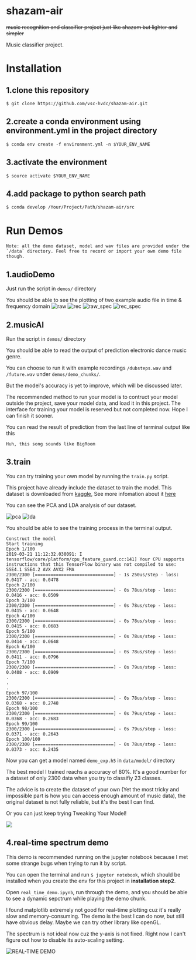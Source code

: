 # shazam-air
~~music recognition and classifier project just like shazam but lighter and simpler~~

Music classifier project.


# Installation
## 1.clone this repository
`$ git clone https://github.com/vsc-hvdc/shazam-air.git`
## 2.create a conda environment using environment.yml in the project directory
`$ conda env create -f environment.yml -n $YOUR_ENV_NAME`
## 3.activate the environment
`$ source activate $YOUR_ENV_NAME`
## 4.add package to python search path
`$ conda develop /Your/Project/Path/shazam-air/src`

# Run Demos
    Note: all the demo dataset, model and wav files are provided under the `/data` directory. Feel free to record or import your own demo file though.
    
## 1.audioDemo
Just run the script in `demos/` directory

You should be able to see the plotting of two example audio file in time & frequency domain
![raw](asset/raw_chunk.png)
![rec](asset/rec_chunk.png)
![raw_spec](asset/raw_spec.png)
![rec_spec](asset/rec_spec.png)
## 2.musicAI
Run the script in `demos/` directory

You should be able to read the output of prediction electronic dance music genre.

You can choose to run it with example recordings `/dubsteps.wav` and `/future.wav` under `demos/demo_chunks/`.

But the model's accuracy is yet to improve, which will be discussed later.

The recommended method to run your model is to contruct your model outside the project, save your model data, and load it in this project. The interface for training your model is reserved but not completed now. Hope I can finish it sooner.

You can read the result of prediction from the last line of terminal output like this

`Huh, this song sounds like BigRoom`
## 3.train
You can try training your own model by running the `train.py` script.

This project have already include the dataset to train the model. This dataset is downloaded from [kaggle](https://en.wikipedia.org/wiki/Kaggle), See more infomation about it [here](https://www.kaggle.com/caparrini/beatsdataset)

You can see the PCA and LDA analysis of our dataset.

![pca](asset/pca.png)
![lda](asset/lda.png)

You should be able to see the training process in the terminal output.

```
Construct the model
Start training
Epoch 1/100
2019-03-21 11:12:32.030091: I tensorflow/core/platform/cpu_feature_guard.cc:141] Your CPU supports instructions that this TensorFlow binary was not compiled to use: SSE4.1 SSE4.2 AVX AVX2 FMA
2300/2300 [==============================] - 1s 250us/step - loss: 0.0417 - acc: 0.0478
Epoch 2/100
2300/2300 [==============================] - 0s 78us/step - loss: 0.0416 - acc: 0.0509
Epoch 3/100
2300/2300 [==============================] - 0s 78us/step - loss: 0.0415 - acc: 0.0648
Epoch 4/100
2300/2300 [==============================] - 0s 78us/step - loss: 0.0415 - acc: 0.0683
Epoch 5/100
2300/2300 [==============================] - 0s 78us/step - loss: 0.0414 - acc: 0.0648
Epoch 6/100
2300/2300 [==============================] - 0s 78us/step - loss: 0.0411 - acc: 0.0796
Epoch 7/100
2300/2300 [==============================] - 0s 79us/step - loss: 0.0408 - acc: 0.0909
.
.
.
Epoch 97/100
2300/2300 [==============================] - 0s 78us/step - loss: 0.0368 - acc: 0.2748
Epoch 98/100
2300/2300 [==============================] - 0s 79us/step - loss: 0.0368 - acc: 0.2683
Epoch 99/100
2300/2300 [==============================] - 0s 79us/step - loss: 0.0371 - acc: 0.2643
Epoch 100/100
2300/2300 [==============================] - 0s 78us/step - loss: 0.0373 - acc: 0.2435
```

Now you can get a model named `demo_exp.h5` in `data/model/` directory

The best model I trained reachs a accuracy of 80%. It's a good number for a dataset of only 2300 data when you try to classifiy 23 classes.

The advice is to create the dataset of your own (Yet the most tricky and impossible part is how you can access enough amount of music data), the original dataset is not fully reliable, but it's the best I can find.

Or you can just keep trying Tweaking Your Model!

![](asset/meme.gif)
## 4.real-time spectrum demo
This demo is recommended running on the jupyter notebook because I met some strange bugs when trying to run it by script.

You can open the terminal and run 
`$ jupyter notebook`, which should be installed when you create the env for this project in **installation step2**.

Open `real_time_demo.ipynb`, run through the demo, and you should be able to see a dynamic sepctrum while playing the demo chunk.

I found matplotlib extremely not good for real-time plotting cuz it's really slow and memory-consuming. The demo is the best I can do now, but still have obvious delay. Maybe we can try other library like openGL.

The spectrum is not ideal now cuz the y-axis is not fixed. Right now I can't figure out how to disable its auto-scaling setting.

![REAL-TIME DEMO](asset/rt-spec.gif)
